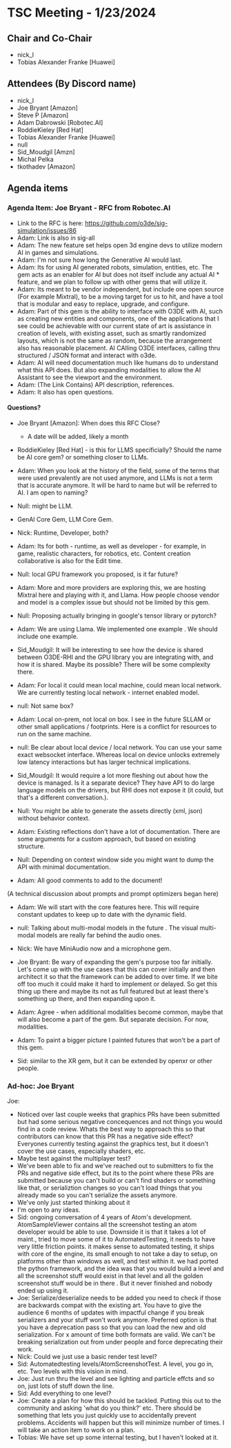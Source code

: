# TSC Meeting - 1/23/2024 

## Chair and Co-Chair
* nick_l
* Tobias Alexander Franke [Huawei]

## Attendees (By Discord name)
* nick_l
* Joe Bryant [Amazon]
* Steve P [Amazon]
* Adam Dabrowski [Robotec.AI]
* RoddieKieley [Red Hat]
* Tobias Alexander Franke [Huawei]
* null
* Sid_Moudgil [Amzn]
* Michal Pelka
* tkothadev [Amazon]

## Agenda items

### Agenda Item: Joe Bryant - RFC from Robotec.AI
* Link to the RFC is here: https://github.com/o3de/sig-simulation/issues/86
* Adam:  Link is also in sig-all
* Adam:  The new feature set helps open 3d engine devs to utilize modern AI in games and simulations.
* Adam:  I'm not sure how long the Generative AI would last.
* Adam:  Its for using AI generated robots, simulation, entities, etc.  The gem acts as an enabler for AI but does not itself include any actual AI * feature, and we plan to follow up with other gems that will utilize it.
* Adam:  Its meant to be vendor independent, but include one open source (For example Mixtral), to be a moving target for us to hit, and have a tool that is modular and easy to replace, upgrade, and configure.
* Adam:  Part of this gem is the ability to interface with O3DE with AI, such as creating new entities and components, one of the applications that I see could be achievable with our current state of art is assistance in creation of levels, with existing asset, such as smartly randomized layouts, which is not the same as random, because the arrangement also has reasonable placement.  AI CAlling O3DE interfaces, calling thru structured / JSON format and interact with o3de.  
* Adam:  AI will need documentation much like humans do to understand what this API does.  But also expanding modalities to allow the AI Assistant to see  the viewport and the environment.
* Adam:  (The Link Contains) API description, references.
* Adam:  It also has open questions.

#### Questions?

* Joe Bryant [Amazon]: When does this RFC Close?
   * A date will be added, likely a month
* RoddieKieley [Red Hat] - is this for LLMS specificially?  Should the name be AI core gem? or something closer to LLMs.
* Adam:  When you look at the history of the field, some of the terms that were used prevalently are not used anymore, and LLMs is not a term that is accurate anymore.  It will be hard to name but will be referred to AI.  I am open to naming?
* Null:  might be LLM.  
* GenAI Core Gem, LLM Core Gem.
* Nick:  Runtime, Developer, both?
* Adam:  Its for both - runtime, as well as developer -  for example, in game, realistic characters, for robotics, etc.  Content creation collaborative is also for the Edit time.

* Null: local GPU framework you proposed, is it far future?
* Adam: More and more providers are exploring this, we are hosting Mixtral here and playing with it, and Llama.  How people choose vendor and model is a complex issue but should not be limited by this gem.
* Null:  Proposing actually bringing in google's tensor library or pytorch?
* Adam:  We are using Llama.  We implemented one example . We should include one example.
* Sid_Moudgil:  It will be interesting to see how the device is shared between O3DE-RHI and the GPU library you are integrating with, and how it is shared.  Maybe its possible?  There will be some complexity there.  
* Adam:  For local it could mean local machine, could mean local network.  We are currently testing local network - internet enabled model.  
* null:  Not same box?
* Adam:  Local on-prem, not local on box.  I see in the future SLLAM or other small applications / footprints.  Here is a conflict for resources to run on the same machine.  
* null:  Be clear about local device / local network.  You can use your same exact websocket interface.  Whereas local on device unlocks extremely low latency interactions but has larger technical implications.
* Sid_Moudgil:  It would require a lot more fleshing out about how the device is managed.  Is it a separate device?  They have API to do large language models on the drivers, but RHI does not expose it (it could, but that's a different conversation.).

* Null:  You might be able to generate the assets directly (xml, json) without behavior context.
* Adam:  Existing reflections don't have a lot of documentation. There are some arguments for a custom approach, but based on existing structure.
* Null:  Depending on context window side you might want to dump the API with minimal documentation.  
* Adam:  All good comments to add to the document!

(A technical discussion about prompts and prompt optimizers began here)

* Adam: We will start with the core features here.  This will require constant updates to keep up to date with the dynamic field.

* null: Talking about multi-modal models in the future . The visual multi-modal models are really far behind the audio ones.  
* Nick: We have MiniAudio now and a microphone gem.
* Joe Bryant:  Be wary of expanding the gem's purpose too far initially.  Let's come up with the use cases that this can cover initially and then architect it so that the framework can be added to over time.  If we bite off too much it could make it hard to implement or delayed.  So get this thing up there and maybe its not as full featured but at least there's something up there, and then expanding upon it.
* Adam:  Agree - when additional modalities become common, maybe that will also become a part of the gem.  But separate decision.  For now, modalities.
* Adam:  To paint a bigger picture I painted futures that won't be a part of this gem.
* Sid:  similar to the XR gem, but it can be extended by openxr or other people.  

### Ad-hoc:  Joe Bryant 

Joe:
* Noticed over last couple weeks that graphics PRs have been submitted but had some serious negative concequences and not things you would find in a code review.  Whats the best way to approach this so that contributors can know that this PR has a negative side effect?  Everyones currently testing against the graphics test, but it doesn't cover the use cases, especially shaders, etc.  
* Maybe test against the multiplayer test?  
* We've been able to fix and we've reached out to submitters to fix the PRs and negative side effect, but its to the point where these PRs are submitted because you can't build or can't find shaders or something like that, or serializtion changes so you can't load things that you already made so you can't serialize the assets anymore.  
* We've only just started thinking about it
* I'm open to any ideas.
* Sid:  ongoing conversation of 4 years of Atom's development. AtomSampleViewer contains all the screenshot testing an atom developer would be able to use.  Downside it is that it takes a lot of maint., tried to move some of it to AutomatedTesting, it needs to have very little friction points.  it makes sense to automated testing, it ships with core of the engine, its small enough to not take a day to setup, on platforms other than windows as well, and test within it.  we had ported the python framework, and the idea was that you would build a level and all the screenshot stuff would exist in that level and all the golden screenshot stuff would be in there .   But it never finished and nobody ended up using it.
* Joe:  Serialize/deserialize needs to be added you need to check if those are backwards compat with the existing art.  You have to give the audience 6 months of updates with impactful change if you break serializers and your stuff won't work anymore.  Preferred option is that you have a deprecation pass so that you can load the new and old serialization.  For x amount of time both formats are valid.  We can't be breaking serialization out from under people and force deprecating their work.
* Nick:  Could we just use a basic render test level?
* Sid:  Automatedtesting levels/AtomScreenshotTest.  A level, you go in, etc.  Two levels with this vision in mind.
* Joe:   Just run thru the level and see lighting and particle effcts and so on, just lots of stuff down the line.
* Sid:  Add everything to one level?
* Joe:  Create a plan for how this should be tackled.  Putting this out to the community and asking 'what do you think?' etc.  There should be something that lets you just quickly use to accidentally prevent problems.  Accidents will happen but this will minimize number of times.  I will take an action item to work on a plan.
* Tobias:  We have set up some internal testing, but I haven't looked at it.


